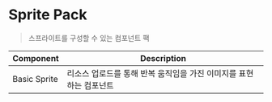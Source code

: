 # Sprite Pack
> 스프라이트를 구성할 수 있는 컴포넌트 팩

|Component|Description|
|---|---|
|Basic Sprite|리소스 업로드를 통해 반복 움직임을 가진 이미지를 표현하는 컴포넌트|